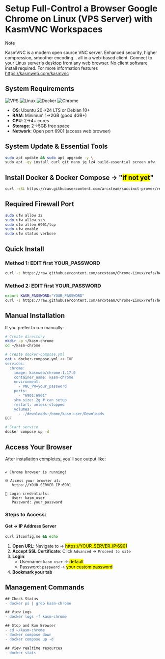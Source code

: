 # Setup Full-Control a Browser Google Chrome on Linux (VPS Server) with KasmVNC Workspaces

> [!NOTE]
> KasmVNC is a modern open source VNC server. Enhanced security, higher compression, smoother encoding...
> all in a web-based client. Connect to your Linux server's desktop from any web browser. No client software install required.
> For more information features https://kasmweb.com/kasmvnc

## System Requirements

![VPS](https://img.shields.io/badge/VPS_SERVER-232F3E?style=for-the-badge&logo=digitalocean&logoColor=white)
![Linux](https://img.shields.io/badge/Linux-FCC624?style=for-the-badge&logo=linux&logoColor=black)
![Docker](https://img.shields.io/badge/Docker-2CA5E0?style=for-the-badge&logo=docker&logoColor=white)
![Chrome](https://img.shields.io/badge/Chrome-34A853?style=for-the-badge&logo=google-chrome&logoColor=yellow)

- **OS**: Ubuntu 20→24 LTS or Debian 10+
- **RAM**: Minimum 1→2GB (good 4GB+)
- **CPU**: 2→4+ cores
- **Storage**: 2→5GB free space
- **Network**: Open port 6901 (access web browser)

## System Update & Essential Tools

```bash
sudo apt update && sudo apt upgrade -y \
sudo apt -qy install curl git nano jq lz4 build-essential screen ufw
```

## Install Docker & Docker Compose → "<mark>if not yet</mark>"

```bash
curl -sSL https://raw.githubusercontent.com/arcxteam/succinct-prover/refs/heads/main/docker.sh | sudo bash
```

## Required Firewall Port

```bash
sudo ufw allow 22
sudo ufw allow ssh
sudo ufw allow 6901/tcp
sudo ufw enable
sudo ufw status verbose
```

## Quick Install

### Method 1: EDIT first YOUR_PASSWORD
```bash
curl -s https://raw.githubusercontent.com/arcxteam/Chrome-Linux/refs/heads/main/Setup-Kasmweb-Chrome.sh | bash -s "YOUR_PASSWORD"
```

### Method 2: EDIT first YOUR_PASSWORD
```bash
export KASM_PASSWORD="YOUR_PASSWORD"
curl -s https://raw.githubusercontent.com/arcxteam/Chrome-Linux/refs/heads/main/Setup-Kasmweb-Chrome.sh | bash
```

## Manual Installation

If you prefer to run manually:

```bash
# Create directory
mkdir -p ~/kasm-chrome
cd ~/kasm-chrome

# Create docker-compose.yml
cat > docker-compose.yml << EOF
services:
  chrome:
    image: kasmweb/chrome:1.17.0
    container_name: kasm-chrome
    environment:
      - VNC_PW=your_password
    ports:
      - "6901:6901"
    shm_size: 2g # can setup
    restart: unless-stopped
    volumes:
      - ./downloads:/home/kasm-user/Downloads
EOF

# Start service
docker compose up -d
```

## Access Your Browser

After installation completes, you'll see output like:

```

✔ Chrome browser is running!

🌐 Access your browser at:
   https://YOUR_SERVER_IP:6901

🔐 Login credentials:
   User: kasm_user
   Password: your_password
```

### Steps to Access:

#### Get → IP Address Server
```bash
curl ifconfig.me && echo
```

1. **Open URL**: Navigate to → <mark>https://YOUR_SERVER_IP:6901</mark>
2. **Accept SSL Certificate**: Click `Advanced` → `Proceed to site`
3. **Login**: 
   - Username: `kasm_user` → <mark>default</mark>
   - Password: `password` → <mark>your custom password</mark>
4. **Bookmark your tab**

## Management Commands

```diff
## Check Status
- docker ps | grep kasm-chrome

## View Logs
- docker logs -f kasm-chrome

## Stop and Run Browser
- cd ~/kasm-chrome
- docker compose down
- docker compose up -d

## View realtime resources
- docker stats
```
